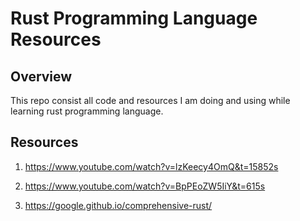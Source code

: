 # Rust Programming Language Resources 

## Overview

This repo consist all code and resources I am doing and using while learning rust programming language.


## Resources

1. https://www.youtube.com/watch?v=lzKeecy4OmQ&t=15852s

2. https://www.youtube.com/watch?v=BpPEoZW5IiY&t=615s

3. https://google.github.io/comprehensive-rust/